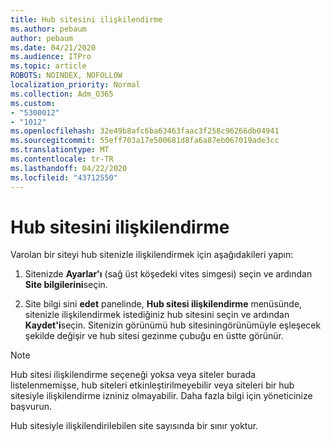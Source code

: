```yaml
---
title: Hub sitesini ilişkilendirme
ms.author: pebaum
author: pebaum
ms.date: 04/21/2020
ms.audience: ITPro
ms.topic: article
ROBOTS: NOINDEX, NOFOLLOW
localization_priority: Normal
ms.collection: Adm_O365
ms.custom:
- "5300012"
- "1012"
ms.openlocfilehash: 32e49b8afc6ba63463faac3f258c96266db04941
ms.sourcegitcommit: 55eff703a17e500681d8fa6a87eb067019ade3cc
ms.translationtype: MT
ms.contentlocale: tr-TR
ms.lasthandoff: 04/22/2020
ms.locfileid: "43712550"
---
```

# <a name="associate-a-hub-site"></a>Hub sitesini ilişkilendirme

Varolan bir siteyi hub sitenizle ilişkilendirmek için aşağıdakileri yapın:
  
1. Sitenizde **Ayarlar'ı** (sağ üst köşedeki vites simgesi) seçin ve ardından **Site bilgilerini**seçin.

2. Site bilgi sini **edet** panelinde, **Hub sitesi ilişkilendirme** menüsünde, sitenizle ilişkilendirmek istediğiniz hub sitesini seçin ve ardından **Kaydet'i**seçin. Sitenizin görünümü hub sitesiningörünümüyle eşleşecek şekilde değişir ve hub sitesi gezinme çubuğu en üstte görünür.

 > [!Note]
>Hub sitesi ilişkilendirme seçeneği yoksa veya siteler burada listelenmemişse, hub siteleri etkinleştirilmeyebilir veya siteleri bir hub sitesiyle ilişkilendirme izniniz olmayabilir. Daha fazla bilgi için yöneticinize başvurun.
>
>Hub sitesiyle ilişkilendirilebilen site sayısında bir sınır yoktur.
  